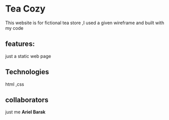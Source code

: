 # Tea Cozy
This website is for fictional tea store ,I used a given wireframe and built with my code
## features:
just a static web page
## Technologies 
html ,css 
## collaborators 
just me **Ariel Barak**
